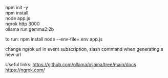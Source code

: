 npm init -y <br>
npm install <br>
node app.js <br>
ngrok http 3000 <br>
ollama run gemma2:2b <br>

to run:
npm install
node --env-file=.env app.js

change ngrok url in event subscription, slash command when generating a new url



Useful links:
https://github.com/ollama/ollama/tree/main/docs <br>
https://ngrok.com/ <br>

